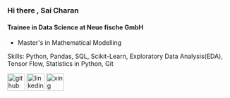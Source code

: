 ### Hi there , Sai Charan
#### Trainee in Data Science at Neue fische GmbH

- Master's in Mathematical Modelling

Skills: Python,  Pandas, SQL, Scikit-Learn,  Exploratory Data Analysis(EDA), Tensor Flow, Statistics in Python, Git



[<img src='https://cdn.jsdelivr.net/npm/simple-icons@3.0.1/icons/github.svg' alt='github' height='40'>](https://github.com/https://github.com/saicharangrandhi)  [<img src='https://cdn.jsdelivr.net/npm/simple-icons@3.0.1/icons/linkedin.svg' alt='linkedin' height='40'>](https://www.linkedin.com/in/https://www.linkedin.com/in/venkata-sai-charan-grandhi-b30987191//)  [<img src='https://cdn.jsdelivr.net/npm/simple-icons@3.0.1/icons/xing.svg' alt='xing' height='40'>](https://www.xing.com/profile/VenkataSaiCharan_Grandhi2/cv)  



<!--

### Hi there 

I am Sai Charan and doing as a Trainee in Data Science at Neue fische GmbH

- Masters in Mathematical Modelling.
- 📫 How to reach me : [LinkedIn: Saicharangrandhi](https://www.linkedin.com/in/venkata-sai-charan-grandhi-b30987191/)
**saicharangrandhi/saicharangrandhi** is a ✨ _special_ ✨ repository because its `README.md` (this file) appears on your GitHub profile.

Here are some ideas to get you started:

- 🔭 I’m currently working on ...
- 🌱 I’m currently learning ...
- 👯 I’m looking to collaborate on ...
- 🤔 I’m looking for help with ...
- 💬 Ask me about ...
- 📫 How to reach me: ...
- 😄 Pronouns: ...
- ⚡ Fun fact: ...
-->
